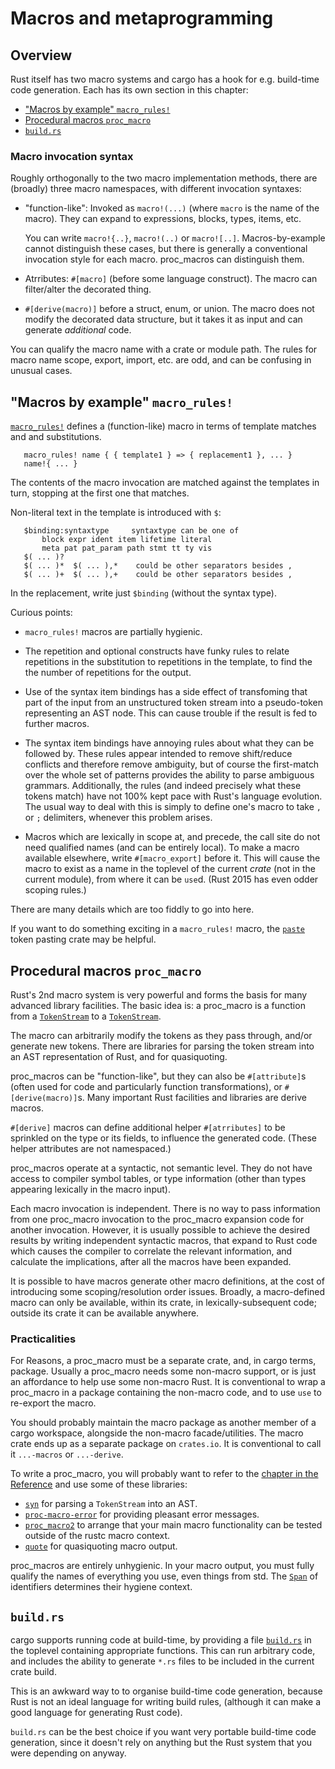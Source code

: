 Macros and metaprogramming
==========================

Overview
--------

Rust itself has two macro systems
and cargo has a hook for e.g. build-time code generation.
Each has its own section in this chapter:

 * ["Macros by example" `macro_rules!`](#macros-by-example-macro_rules)
 * [Procedural macros `proc_macro`](#procedural-macros-proc_macro)
 * [`build.rs`](#buildrs)

### Macro invocation syntax

Roughly orthogonally to the two macro implementation methods,
there are (broadly) three macro namespaces,
with different invocation syntaxes:

 * "function-like":
   Invoked as `macro!(...)`
   (where `macro` is the name of the macro).
   They can expand to expressions, blocks, types, items, etc.

   You can write `macro!{..}`, `macro!(..)` or `macro![..]`.
   Macros-by-example cannot distinguish these cases,
   but there is generally a conventional invocation style for each macro.
   proc_macros can distinguish them.

 * Atrributes: `#[macro]` (before some language construct).
   The macro can filter/alter the decorated thing.

 * `#[derive(macro)]` before a struct, enum, or union.
   The macro does not modify the decorated data structure,
   but it takes it as input and can generate *additional* code.

You can qualify the macro name with a crate or module path.
The rules for macro name scope, export, import, etc. are odd,
and can be confusing in unusual cases.

"Macros by example" `macro_rules!`
----------------------------------

[`macro_rules!`](https://doc.rust-lang.org/reference/macros-by-example.html)
defines a (function-like) macro in terms of
template matches and and substitutions.

```
   macro_rules! name { { template1 } => { replacement1 }, ... }
   name!{ ... }
```

The contents of the macro invocation are matched against
the templates in turn,
stopping at the first one that matches.

Non-literal text in the template is introduced with `$`:

```
   $binding:syntaxtype     syntaxtype can be one of
       block expr ident item lifetime literal
       meta pat pat_param path stmt tt ty vis
   $( ... )?
   $( ... )*  $( ... ),*    could be other separators besides ,
   $( ... )+  $( ... ),+    could be other separators besides ,
```

In the replacement, write just `$binding` (without the syntax type).

Curious points:

 * `macro_rules!` macros are partially hygienic.

 * The repetition and optional constructs have funky rules
   to relate repetitions in the substitution to
   repetitions in the template,
   to find the the number of repetitions for the output.

 * Use of the syntax item bindings has a side effect of
   transfoming that part of the input from
   an unstructured token stream
   into a pseudo-token representing an AST node.
   This can cause trouble if the result is fed to further macros.

 * The syntax item bindings have annoying rules
   about what they can be followed by.
   These rules appear intended to remove shift/reduce conflicts
   and therefore remove ambiguity,
   but of course the first-match over the whole set of patterns
   provides the ability to parse ambiguous grammars.
   Additionally, the rules
   (and indeed precisely what these tokens match)
   have not 100% kept pace with Rust's language evolution.
   The usual way to deal with this is simply to define one's macro
   to take `,` or `;` delimiters, whenever this problem arises.

 * Macros which are lexically in scope at, and precede, the call site
   do not need qualified names (and can be entirely local).
   To make a macro available elsewhere,
   write `#[macro_export]` before it.
   This will cause the macro to exist as a name in the toplevel
   of the current *crate* (not in the current module),
   from where it can be `use`d.
   (Rust 2015 has even odder scoping rules.)

There are many details which are too fiddly to go into here.

If you want to do something exciting in a `macro_rules!` macro,
the [`paste`](https://docs.rs/paste/latest/paste/) token pasting crate may be helpful.

Procedural macros `proc_macro`
------------------------------

Rust's 2nd macro system is very powerful and
forms the basis for many advanced library facilities.
The basic idea is: a
proc_macro
is a function
from a [`TokenStream`] to a [`TokenStream`].

The macro can arbitrarily modify the tokens as they pass through,
and/or generate new tokens.
There are libraries for parsing the token stream into
an AST representation of Rust,
and for quasiquoting.

proc_macros can be "function-like",
but they can also be
`#[attribute]`s
(often used for code and particularly function transformations),
or
`#[derive(macro)]`s.
Many important Rust facilities and libraries are derive macros.

`#[derive]` macros can define additional helper `#[atrributes]`
to be sprinkled on the type or its fields,
to influence the generated code.
(These helper attributes are not namespaced.)

proc_macros operate at a syntactic, not semantic level.
They do not have access to compiler symbol tables, or
type information (other than types appearing lexically in the macro input).

Each macro invocation is independent.
There is no way to pass information
from one proc_macro invocation
to the proc_macro expansion code for another invocation.
However, it is usually possible to achieve the desired results
by writing independent syntactic macros,
that expand to
Rust code which causes the compiler
to correlate the relevant information, and calculate the implications,
after all the macros have been expanded.

It is possible to have macros generate other macro definitions,
at the cost of introducing some scoping/resolution order issues.
Broadly, a macro-defined macro can only be available, within its crate,
in lexically-subsequent code;
outside its crate it can be available anywhere.


### Practicalities


For Reasons,
a proc_macro must be a separate crate,
and, in cargo terms, package.
Usually a proc_macro needs some non-macro support,
or is just an affordance to help use some non-macro Rust.
It is conventional to wrap a proc_macro
in a package containing the non-macro code,
and to use `use` to re-export the macro.

You should probably maintain the macro package as another
member of a cargo workspace,
alongside the non-macro facade/utilities.
The macro crate ends up as a separate package on `crates.io`.
It is conventional to call it `...-macros` or `...-derive`.

To write a proc_macro,
you will probably want to 
refer to the
[chapter in the Reference](https://doc.rust-lang.org/reference/procedural-macros.html)
and use some of these libraries:

  * [`syn`](https://docs.rs/syn/latest/syn/)
    for parsing a `TokenStream` into an AST.
  * [`proc-macro-error`](https://crates.io/crates/proc-macro-error)
    for providing pleasant error messages.
  * [`proc_macro2`](https://docs.rs/proc-macro2/1.0.29/proc_macro2/)
    to arrange that your main macro functionality
    can be tested outside of the rustc macro context.
  * [`quote`](https://docs.rs/quote/latest/quote/)
    for quasiquoting macro output.

proc_macros are entirely unhygienic.
In your macro output,
you must fully qualify the names of everything you use,
even things from std.
The [`Span`](https://docs.rs/proc-macro2/latest/proc_macro2/struct.Span.html)
of identifiers determines their hygiene context.


`build.rs`
----------

cargo supports running code at build-time,
by providing a file
[`build.rs`](https://doc.rust-lang.org/cargo/reference/build-scripts.html)
in the toplevel
containing appropriate functions.
This can run arbitrary code,
and includes the ability to generate `*.rs` files
to be included in the current crate build.

This is an awkward way to to organise build-time code generation,
because Rust is not an ideal language for writing build rules,
(although it can make a good language for generating Rust code).

`build.rs` can be the best choice
if you want very portable build-time code generation,
since it doesn't rely on anything but the Rust system
that you were depending on anyway.

[`TokenStream`]: file:///home/rustcargo/docs/share/doc/rust/html/proc_macro/struct.TokenStream.html
